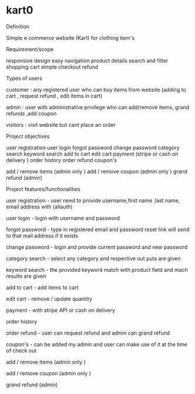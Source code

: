 # kart0

Definition

Simple e commerce website (Kart) for clothing item's

Requirement/scope

responsive design
easy navigation
product details
search and filter
shopping cart
simple checkout
refund

Types of users

customer : any registered user who can buy items from website (adding to cart , request refund , edit items in cart)

admin : user with administrative privilege who can add/remove items, grand refunds ,add coupon

visitors : visit website but cant place an order 

Project objectives


user registration
user login
forgot password
change password 
category search
keyword search 
add to cart
edit cart
payment (stripe or cash on delivery )
order history 
order refund
coupon's

add / remove items (admin only )
add / remove coupon (admin only )
grand refund (admin)


Project features/functionalities

user registration - user need to provide username,first name ,last name, email address with (allauth)

user login - login with username and password 

forgot password - type in registered email and password reset link will send to that mail address if it exists 
 
change password - login and provide current password and new password
 
category search - select any category and respective out puts are given 

keyword search - the provided keyword match with product field and mach results are given  

add to cart - add items to cart

edit cart - remove / update quantity
 
payment - with stripe API or cash on delivery 

order history
 
order refund - user can request refund and admin can grand refund 

coupon's - can be added my admin and user can make use of it at the time of check out

add / remove items (admin only )

add / remove coupon (admin only )

grand refund (admin)
